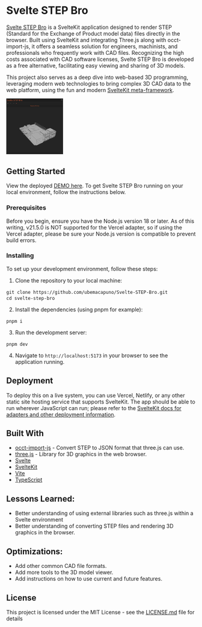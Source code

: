 # Svelte STEP Bro

[Svelte STEP Bro](https://stepbro.vercel.app/) is a SvelteKit application designed to render STEP (Standard for the Exchange of Product model data) files directly in the browser. Built using SvelteKit and integrating Three.js along with occt-import-js, it offers a seamless solution for engineers, machinists, and professionals who frequently work with CAD files. Recognizing the high costs associated with CAD software licenses, Svelte STEP Bro is developed as a free alternative, facilitating easy viewing and sharing of 3D models.

This project also serves as a deep dive into web-based 3D programming, leveraging modern web technologies to bring complex 3D CAD data to the web platform, using the fun and modern [SvelteKit meta-framework](https://kit.svelte.dev/docs/introduction#what-is-sveltekit).

 <tr>
    <td width="30%"  style="align:center;" valign="top">
            <img src="https://github.com/ubemacapuno/images-for-github-readme/blob/main/Svelte%20STEP%20Image.jpg?raw=true" width="30%"  alt="Svelte STEP Bro Raspberry Pi 5 Demo"/>
    </td>
  </tr>

## Getting Started

View the deployed <a href="https://stepbro.vercel.app/">DEMO here</a>. To get Svelte STEP Bro running on your local environment, follow the instructions below.

### Prerequisites

Before you begin, ensure you have the Node.js version 18 or later. As of this writing, v21.5.0 is NOT supported for the Vercel adapter, so if using the Vercel adapter, please be sure your Node.js version is compatible to prevent build errors.

### Installing

To set up your development environment, follow these steps:

1. Clone the repository to your local machine:

```
git clone https://github.com/ubemacapuno/Svelte-STEP-Bro.git
cd svelte-step-bro
```

2. Install the dependencies (using pnpm for example):

```
pnpm i
```

3. Run the development server:

```
pnpm dev
```

4. Navigate to `http://localhost:5173` in your browser to see the application running.

## Deployment

To deploy this on a live system, you can use Vercel, Netlify, or any other static site hosting service that supports SvelteKit. The app should be able to run wherever JavaScript can run; please refer to the <a href="https://kit.svelte.dev/docs/adapters">SvelteKit docs for adapters and other deployment information</a>.

## Built With

- [occt-import-js](https://github.com/kovacsv/occt-import-js) - Convert STEP to JSON format that three.js can use.
- [three.js](https://threejs.org/) - Library for 3D graphics in the web browser.
- [Svelte](https://svelte.dev/)
- [SvelteKit](https://kit.svelte.dev/)
- [Vite](https://vitejs.dev/)
- [TypeScript](https://www.typescriptlang.org/)

## Lessons Learned:

- Better understanding of using external libraries such as three.js within a Svelte environment
- Better understanding of converting STEP files and rendering 3D graphics in the browser.

## Optimizations:

- Add other common CAD file formats.
- Add more tools to the 3D model viewer.
- Add instructions on how to use current and future features.

## License

This project is licensed under the MIT License - see the [LICENSE.md](LICENSE.md) file for details
